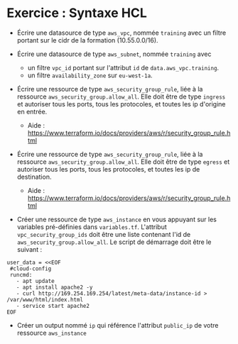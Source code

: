 # Exercice : Syntaxe HCL

* Écrire une datasource de type `aws_vpc`, nommée `training` avec un filtre portant sur le cidr de la formation (10.55.0.0/16).

* Écrire une datasource de type `aws_subnet`, nommée `training` avec
  * un filtre `vpc_id` portant sur l'attribut `id` de `data.aws_vpc.training`.
  * un filtre `availability_zone` sur `eu-west-1a`.

* Écrire une ressource de type `aws_security_group_rule`, liée à la ressource `aws_security_group.allow_all`.
Elle doit être de type `ingress` et autoriser tous les ports, tous les protocoles, et toutes les ip d'origine en entrée.
  * Aide : https://www.terraform.io/docs/providers/aws/r/security_group_rule.html

* Écrire une ressource de type `aws_security_group_rule`, liée à la ressource `aws_security_group.allow_all`.
Elle doit être de type `egress` et autoriser tous les ports, tous les protocoles, et toutes les ip de destination.
  * Aide : https://www.terraform.io/docs/providers/aws/r/security_group_rule.html


* Créer une ressource de type `aws_instance` en vous appuyant sur les variables pré-définies dans `variables.tf`.
L'attribut `vpc_security_group_ids` doit être une liste contenant l'id de `aws_security_group.allow_all`.
Le script de démarrage doit être le suivant :
```
user_data = <<EOF
 #cloud-config
 runcmd:
   - apt update
   - apt install apache2 -y
   - curl http://169.254.169.254/latest/meta-data/instance-id > /var/www/html/index.html
   - service start apache2
EOF
```

* Créer un output nommé `ip` qui référence l'attribut `public_ip` de votre ressource `aws_instance`
